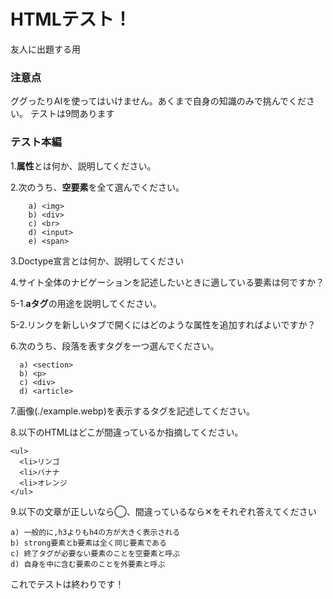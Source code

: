 # HTMLテスト！
友人に出題する用
### 注意点
ググったりAIを使ってはいけません。あくまで自身の知識のみで挑んでください。
テストは9問あります
### テスト本編
1.**属性**とは何か、説明してください。  
  
2.次のうち、**空要素**を全て選んでください。  
```
    a) <img>  
    b) <div>  
    c) <br>  
    d) <input>  
    e) <span>  
```
  
3.Doctype宣言とは何か、説明してください  
  
4.サイト全体のナビゲーションを記述したいときに適している要素は何ですか？  
  
5-1.**aタグ**の用途を説明してください。  
  
5-2.リンクを新しいタブで開くにはどのような属性を追加すればよいですか？  
  
6.次のうち、段落を表すタグを一つ選んでください。  
```
  a) <section>  
  b) <p>  
  c) <div>  
  d) <article>  
```

7.画像(./example.webp)を表示するタグを記述してください。  
  
8.以下のHTMLはどこが間違っているか指摘してください。
```
<ul>
  <li>リンゴ
  <li>バナナ
  <li>オレンジ
</ul>
```

9.以下の文章が正しいなら◯、間違っているなら✕をそれぞれ答えてください
```
a) 一般的に,h3よりもh4の方が大きく表示される
b) strong要素とb要素は全く同じ要素である
c) 終了タグが必要ない要素のことを空要素と呼ぶ
d) 自身を中に含む要素のことを外要素と呼ぶ
```

これでテストは終わりです！
